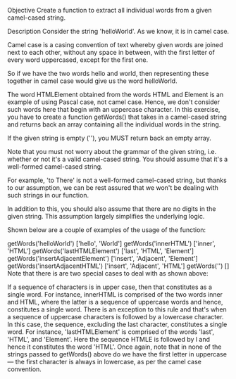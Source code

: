 Objective
Create a function to extract all individual words from a given camel-cased string.

Description
Consider the string 'helloWorld'. As we know, it is in camel case.

Camel case is a casing convention of text whereby given words are joined next to each other, without any space in between, with the first letter of every word uppercased, except for the first one.

So if we have the two words hello and world, then representing these together in camel case would give us the word helloWorld.

The word HTMLElement obtained from the words HTML and Element is an example of using Pascal case, not camel case. Hence, we don't consider such words here that begin with an uppercase character.
In this exercise, you have to create a function getWords() that takes in a camel-cased string and returns back an array containing all the individual words in the string.

If the given string is empty (''), you MUST return back an empty array.

Note that you must not worry about the grammar of the given string, i.e. whether or not it's a valid camel-cased string. You should assume that it's a well-formed camel-cased string.

For example, 'to There' is not a well-formed camel-cased string, but thanks to our assumption, we can be rest assured that we won't be dealing with such strings in our function.

In addition to this, you should also assume that there are no digits in the given string. This assumption largely simplifies the underlying logic.

Shown below are a couple of examples of the usage of the function:

getWords('helloWorld')
['hello', 'World']
getWords('innerHTML')
['inner', 'HTML']
getWords('lastHTMLElement')
['last', 'HTML', 'Element']
getWords('insertAdjacentElement')
['insert', 'Adjacent', 'Element']
getWords('insertAdjacentHTML')
['insert', 'Adjacent', 'HTML']
getWords('')
[]
Note that there is are two special cases to deal with as shown above:

If a sequence of characters is in upper case, then that constitutes as a single word. For instance, innerHTML is comprised of the two words inner and HTML, where the latter is a sequence of uppercase words and hence, constitutes a single word.
There is an exception to this rule and that's when a sequence of uppercase characters is followed by a lowercase character. In this case, the sequence, excluding the last character, constitutes a single word. For instance, 'lastHTMLElement' is comprised of the words 'last', 'HTML', and 'Element'. Here the sequence HTMLE is followed by l and hence it constitutes the word 'HTML'.
Once again, note that in none of the strings passed to getWords() above do we have the first letter in uppercase — the first character is always in lowercase, as per the camel case convention.
